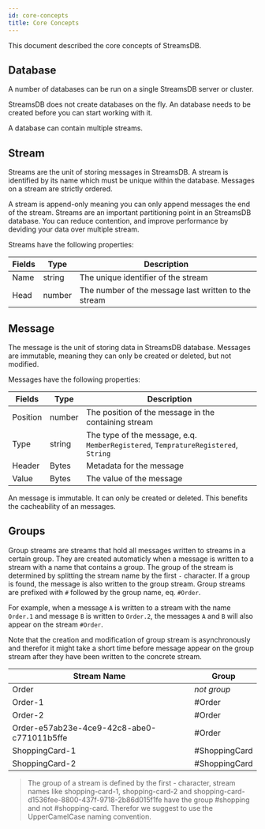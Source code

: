 ```yaml
---
id: core-concepts
title: Core Concepts
---
```


This document described the core concepts of StreamsDB.

## Database

A number of databases can be run on a single StreamsDB server or cluster. 

StreamsDB does not create databases on the fly. An database needs to be created before you can start working with it.

A database can contain multiple streams.

## Stream

Streams are the unit of storing messages in StreamsDB. A stream is identified by its name which must be unique within the database. Messages on a stream are strictly ordered.

A stream is append-only meaning you can only append messages the end of the stream. Streams are an important partitioning point in an StreamsDB database. You can reduce contention, and improve performance by deviding your data over multiple stream.

Streams have the following properties:

| Fields  | Type   | Description                                          |
|---------|--------|------------------------------------------------------|
| Name    | string | The unique identifier of the stream                  |
| Head    | number | The number of the message last written to the stream |

## Message

The message is the unit of storing data in StreamsDB database. Messages are immutable, meaning they can only be created or deleted, but not modified.

Messages have the following properties:

| Fields   | Type   | Description                                                                        |
|----------|--------|------------------------------------------------------------------------------------|
| Position | number | The position of the message in the containing stream                               |
| Type     | string | The type of the message, e.q. `MemberRegistered`, `TempratureRegistered`, `String` |
| Header   | Bytes  | Metadata for the message                                                           |
| Value    | Bytes  | The value of the message                                                           |

An message is immutable. It can only be created or deleted. This benefits the cacheability of an messages.

## Groups

Group streams are streams that hold all messages written to streams in a certain group. They are created automaticly when a message is written to a stream with a name that contains a group. The group of the stream is determined by splitting the stream name by the first `-` character. If a group is found, the message is also written to the group stream.  Group streams are prefixed with `#` followed by the group name, eq. `#Order`. 

For example, when a message `A` is written to a stream with the name `Order.1` and message `B` is written to `Order.2`, the messages `A` and `B` will also appear on the stream `#Order`.

Note that the creation and modification of group stream is asynchronously and therefor it might take a short time before message appear on the group stream after they have been written to the concrete stream.

| Stream Name                                  | Group         |
|----------------------------------------------|---------------|
| Order                                        | _not group_   |
| Order-1                                      | #Order        |
| Order-2                                      | #Order        |
| Order-e57ab23e-4ce9-42c8-abe0-c771011b5ffe   | #Order        |
| ShoppingCard-1                               | #ShoppingCard |
| ShoppingCard-2                               | #ShoppingCard |

> The group of a stream is defined by the first - character, stream names like shopping-card-1, shopping-card-2 and shopping-card-d1536fee-8800-437f-9718-2b86d015f1fe have the group #shopping and not #shopping-card. Therefor we suggest to use the UpperCamelCase naming convention.
